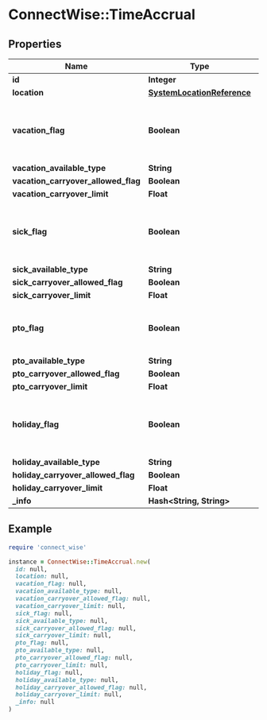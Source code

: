 # ConnectWise::TimeAccrual

## Properties

| Name | Type | Description | Notes |
| ---- | ---- | ----------- | ----- |
| **id** | **Integer** |  | [optional] |
| **location** | [**SystemLocationReference**](SystemLocationReference.md) |  | [optional] |
| **vacation_flag** | **Boolean** | if vacationFlag is set to false, system will clear out or ingore the values of vacationAvailableType, vacationCarryoverAllowedFlag, vacationCarryoverLimit | [optional] |
| **vacation_available_type** | **String** |  | [optional] |
| **vacation_carryover_allowed_flag** | **Boolean** |  | [optional] |
| **vacation_carryover_limit** | **Float** |  | [optional] |
| **sick_flag** | **Boolean** | if sickFlag is set to false, system will clear out or ignore the values of sickAvailableType, sickCarryoverAllowedFlag, sickCarryoverLimit | [optional] |
| **sick_available_type** | **String** |  | [optional] |
| **sick_carryover_allowed_flag** | **Boolean** |  | [optional] |
| **sick_carryover_limit** | **Float** |  | [optional] |
| **pto_flag** | **Boolean** | if ptoFlag is set to false, system will clear out or ignore the values of ptoAvailableType, ptoCarryoverAllowedFlag, ptoCarryoverLimit | [optional] |
| **pto_available_type** | **String** |  | [optional] |
| **pto_carryover_allowed_flag** | **Boolean** |  | [optional] |
| **pto_carryover_limit** | **Float** |  | [optional] |
| **holiday_flag** | **Boolean** | if holidayFlag is set to false, system will clear out or ignore the values of holidayAvailableType, holidayCarryoverAllowedFlag, holidayCarryoverLimit | [optional] |
| **holiday_available_type** | **String** |  | [optional] |
| **holiday_carryover_allowed_flag** | **Boolean** |  | [optional] |
| **holiday_carryover_limit** | **Float** |  | [optional] |
| **_info** | **Hash&lt;String, String&gt;** |  | [optional] |

## Example

```ruby
require 'connect_wise'

instance = ConnectWise::TimeAccrual.new(
  id: null,
  location: null,
  vacation_flag: null,
  vacation_available_type: null,
  vacation_carryover_allowed_flag: null,
  vacation_carryover_limit: null,
  sick_flag: null,
  sick_available_type: null,
  sick_carryover_allowed_flag: null,
  sick_carryover_limit: null,
  pto_flag: null,
  pto_available_type: null,
  pto_carryover_allowed_flag: null,
  pto_carryover_limit: null,
  holiday_flag: null,
  holiday_available_type: null,
  holiday_carryover_allowed_flag: null,
  holiday_carryover_limit: null,
  _info: null
)
```

